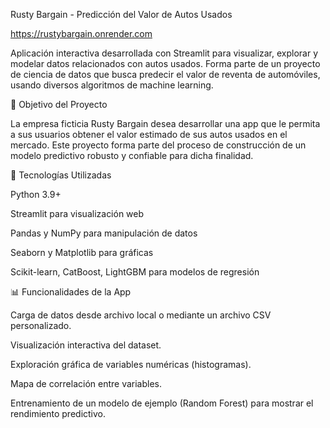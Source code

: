 Rusty Bargain - Predicción del Valor de Autos Usados

https://rustybargain.onrender.com

Aplicación interactiva desarrollada con Streamlit para visualizar, explorar y modelar datos relacionados con autos usados. Forma parte de un proyecto de ciencia de datos que busca predecir el valor de reventa de automóviles, usando diversos algoritmos de machine learning.

🚗 Objetivo del Proyecto

La empresa ficticia Rusty Bargain desea desarrollar una app que le permita a sus usuarios obtener el valor estimado de sus autos usados en el mercado. Este proyecto forma parte del proceso de construcción de un modelo predictivo robusto y confiable para dicha finalidad.

🧰 Tecnologías Utilizadas

Python 3.9+

Streamlit para visualización web

Pandas y NumPy para manipulación de datos

Seaborn y Matplotlib para gráficas

Scikit-learn, CatBoost, LightGBM para modelos de regresión

📊 Funcionalidades de la App

Carga de datos desde archivo local o mediante un archivo CSV personalizado.

Visualización interactiva del dataset.

Exploración gráfica de variables numéricas (histogramas).

Mapa de correlación entre variables.

Entrenamiento de un modelo de ejemplo (Random Forest) para mostrar el rendimiento predictivo.
